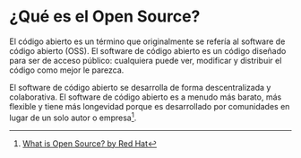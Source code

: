 # ¿Qué es el Open Source?

El código abierto es un término que originalmente se refería al software de código abierto (OSS). El software de código abierto es un código diseñado para ser de acceso público: cualquiera puede ver, modificar y distribuir el código como mejor le parezca.

El software de código abierto se desarrolla de forma descentralizada y colaborativa. El software de código abierto es a menudo más barato, más flexible y tiene más longevidad porque es desarrollado por comunidades en lugar de un solo autor o empresa[^1]. 

[^1]: [What is Open Source? by Red Hat](https://www.redhat.com/en/topics/open-source/what-is-open-source)

